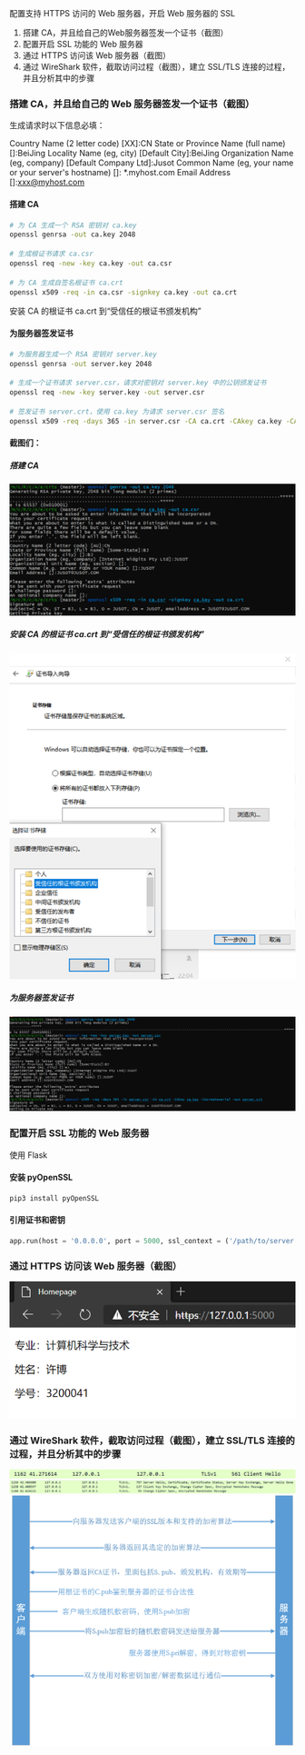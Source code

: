 配置支持 HTTPS 访问的 Web 服务器，开启 Web 服务器的 SSL
1. 搭建 CA，并且给自己的Web服务器签发一个证书（截图）
1. 配置开启 SSL 功能的 Web 服务器
1. 通过 HTTPS 访问该 Web 服务器（截图）
1. 通过 WireShark 软件，截取访问过程（截图），建立 SSL/TLS 连接的过程，并且分析其中的步骤

### 搭建 CA，并且给自己的 Web 服务器签发一个证书（截图）

生成请求时以下信息必填：

Country Name (2 letter code) [XX]:CN
State or Province Name (full name) []:BeiJing
Locality Name (eg, city) [Default City]:BeiJing
Organization Name (eg, company) [Default Company Ltd]:Jusot
Common Name (eg, your name or your server's hostname) []: *.myhost.com
Email Address []:xxx@myhost.com

#### 搭建 CA

```bash
# 为 CA 生成一个 RSA 密钥对 ca.key
openssl genrsa -out ca.key 2048

# 生成根证书请求 ca.csr
openssl req -new -key ca.key -out ca.csr

# 为 CA 生成自签名根证书 ca.crt
openssl x509 -req -in ca.csr -signkey ca.key -out ca.crt
```

安装 CA 的根证书 ca.crt 到“受信任的根证书颁发机构”

#### 为服务器签发证书
```bash
# 为服务器生成一个 RSA 密钥对 server.key
openssl genrsa -out server.key 2048

# 生成一个证书请求 server.csr，请求对密钥对 server.key 中的公钥颁发证书
openssl req -new -key server.key -out server.csr

# 签发证书 server.crt，使用 ca.key 为请求 server.csr 签名
openssl x509 -req -days 365 -in server.csr -CA ca.crt -CAkey ca.key -CAcreateserial -out server.crt
```

#### 截图们：

##### 搭建 CA

![](screenshots/1.jpg)

##### 安装 CA 的根证书 ca.crt 到“受信任的根证书颁发机构”

![](screenshots/2.jpg)

##### 为服务器签发证书

![](screenshots/3.jpg)

### 配置开启 SSL 功能的 Web 服务器

使用 Flask

#### 安装 pyOpenSSL

```bash
pip3 install pyOpenSSL
```

#### 引用证书和密钥

```python
app.run(host = '0.0.0.0', port = 5000, ssl_context = ('/path/to/server.crt', '/path/to/server.key'))
```

### 通过 HTTPS 访问该 Web 服务器（截图）

![](screenshots/4.jpg)

### 通过 WireShark 软件，截取访问过程（截图），建立 SSL/TLS 连接的过程，并且分析其中的步骤

![](screenshots/5.jpg)
![](screenshots/6.jpg)
![](screenshots/7.jpg)
